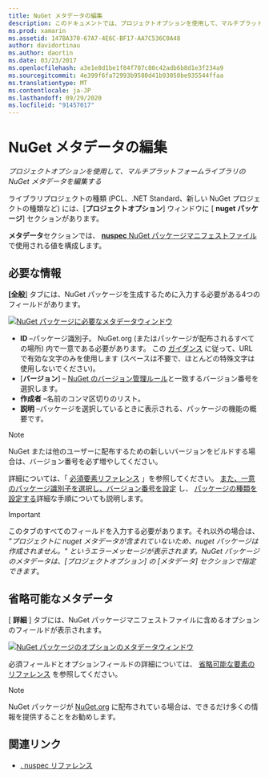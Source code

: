 ```yaml
---
title: NuGet メタデータの編集
description: このドキュメントでは、プロジェクトオプションを使用して、マルチプラットフォームライブラリの NuGet メタデータを編集する方法について説明します。 必須のメタデータと省略可能なメタデータの両方について説明します。
ms.prod: xamarin
ms.assetid: 147BA370-67A7-4E6C-BF17-AA7C536C0A48
author: davidortinau
ms.author: daortin
ms.date: 03/23/2017
ms.openlocfilehash: a3e1e8d1be1f84f707c80c42adb6b8d1e3f234a9
ms.sourcegitcommit: 4e399f6fa72993b9580d41b93050be935544ffaa
ms.translationtype: MT
ms.contentlocale: ja-JP
ms.lasthandoff: 09/29/2020
ms.locfileid: "91457017"
---
```

# <a name="editing-nuget-metadata"></a>NuGet メタデータの編集

_プロジェクトオプションを使用して、マルチプラットフォームライブラリの NuGet メタデータを編集する_

ライブラリプロジェクトの種類 (PCL、.NET Standard、新しい NuGet プロジェクトの種類など) には、[**プロジェクトオプション**] ウィンドウに [ **nuget パッケージ**] セクションがあります。

**メタデータ**セクションでは、 [ **nuspec** NuGet パッケージマニフェストファイル](/nuget/create-packages/creating-a-package#the-role-and-structure-of-the-nuspec-file)で使用される値を構成します。

## <a name="required-information"></a>必要な情報

**[全般**] タブには、NuGet パッケージを生成するために入力する必要がある4つのフィールドがあります。

[![NuGet パッケージに必要なメタデータウィンドウ](metadata-images/metadata-general-sml.png)](metadata-images/metadata-general.png#lightbox)

- **ID** –パッケージ識別子。 NuGet.org (またはパッケージが配布されるすべての場所) 内で一意である必要があります。 この [ガイダンス](/nuget/create-packages/creating-a-package#choosing-a-unique-package-identifier-and-setting-the-version-number) に従って、URL で有効な文字のみを使用します (スペースは不要で、ほとんどの特殊文字は使用しないでください)。
- [**バージョン**] – [NuGet のバージョン管理ルール](/nuget/create-packages/dependency-versions)と一致するバージョン番号を選択します。
- **作成者** –名前のコンマ区切りのリスト。
- **説明** –パッケージを選択しているときに表示される、パッケージの機能の概要です。

> [!NOTE]
> NuGet または他のユーザーに配布するための新しいバージョンをビルドする場合は、バージョン番号を必ず増やしてください。

詳細については、「 [必須要素リファレンス](/nuget/schema/nuspec#required-metadata-elements) 」を参照してください。 [また、一意のパッケージ識別子を選択し、バージョン番号を設定](/nuget/create-packages/creating-a-package#choosing-a-unique-package-identifier-and-setting-the-version-number) し、 [パッケージの種類を設定する](/nuget/create-packages/creating-a-package#setting-a-package-type)詳細な手順についても説明します。

> [!IMPORTANT]
> このタブのすべてのフィールドを入力する必要があります。それ以外の場合は、 _"プロジェクトに nuget メタデータが含まれていないため、nuget パッケージは作成されません。" というエラーメッセージが表示されます。NuGet パッケージのメタデータは、[プロジェクトオプション] の [メタデータ] セクションで指定できます_。

## <a name="optional-metadata"></a>省略可能なメタデータ

[ **詳細** ] タブには、NuGet パッケージマニフェストファイルに含めるオプションのフィールドが表示されます。

[![NuGet パッケージのオプションのメタデータウィンドウ](metadata-images/metadata-detail-sml.png)](metadata-images/metadata-detail.png#lightbox)

必須フィールドとオプションフィールドの詳細については、 [省略可能な要素のリファレンス](/nuget/schema/nuspec#optional-metadata-elements) を参照してください。

> [!NOTE]
> NuGet パッケージが [NuGet.org](https://www.nuget.org) に配布されている場合は、できるだけ多くの情報を提供することをお勧めします。

## <a name="related-links"></a>関連リンク

- [. nuspec リファレンス](/nuget/schema/nuspec#general-form-and-schema)